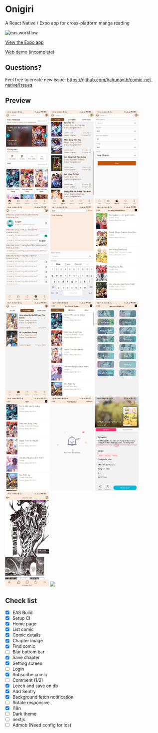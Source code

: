 # Onigiri
A React Native / Expo app for cross-platform manga reading

![eas workflow](https://github.com/hahunavth/comic-net-native/actions/workflows/eas.yml/badge.svg)

[View the Expo app](https://expo.dev/@hahunavth/onigiri?release-channel=production)

[Web demo (incomplete)](https://hahunavth-comic.vercel.app/native)

## Questions?
Feel free to create new issue: https://github.com/hahunavth/comic-net-native/issues

## Preview

<p float="left">
  <img src="./screenshots/1.jpg" width="140" />
  <img src="./screenshots/2.jpg" width="140" /> 
  <img src="./screenshots/3.jpg" width="140" />
  <img src="./screenshots/4.jpg" width="140" />
  <img src="./screenshots/5.jpg" width="140" />
  <img src="./screenshots/6.jpg" width="140" />
  <img src="./screenshots/7.jpg" width="140" />
  <img src="./screenshots/8.jpg" width="140" />
  <img src="./screenshots/9.jpg" width="140" />
  <img src="./screenshots/10.jpg" width="140" />
  <img src="./screenshots/11.jpg" width="140" />
  <img src="./screenshots/12.jpg" width="140" />
  <img src="./screenshots/13.jpg" width="140" />
  <img src="./screenshots/14.jpg" width="140" />
</p>

## Check list
- [x] EAS Build
- [x] Setup CI 
- [x] Home page
- [x] List comic
- [x] Comic details
- [x] Chapter image
- [x] Find comic
- [ ] ~~Blur bottom bar~~
- [x] Save chapter
- [x] Setting screen
- [ ] Login
- [x] Subscribe comic
- [ ] Comment (1/2)
- [x] Leech and save on db
- [x] Add Sentry
- [x] Background fetch notification
- [ ] Rotate responsive
- [x] I18n
- [ ] Dark theme
- [ ] nextjs
- [ ] Admob (Need config for ios)

